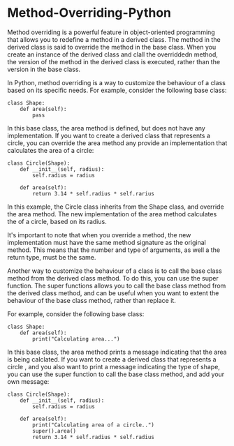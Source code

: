 # Method-Overriding-Python

Method overriding is a powerful feature in object-oriented programming that allows you to redefine a method in a derived class. The method in the derived class is said to override the method in the base class. When you create an instance of the derived class and clall the overriddedn method, the version of the method in the derived class is executed, rather than the version in the base class.

In Python, method overriding is a way to customize the behaviour of a class based on its specific needs. For example, consider the following base class:

    class Shape:
        def area(self):
            pass

In this base class, the area method is defined, but does not have any implementation. If you want to create a derived class that represents a circle, you can override the area method any provide an implementation that calculates the area of a circle:

    class Circle(Shape):
        def __init__(self, radius):
            self.radius = radius

        def area(self):
            return 3.14 * self.radius * self.rarius


In this example, the Circle class inherits from the Shape class, and override the area method. The new implementation of the area method calculates the of a circle, based on its radius.

It's important to note that when you override a method, the new implementation must have the same method signature as the original method. This means that the number and type of arguments, as well a the return type, must be the same.

Another way to customize the behaviour of a class is to call the base class method from the derived class method. To do this, you can use the super function. The super functions allows you to call the base class method from the derived class method, and can be useful when you want to extent the behaviour of the base class method, rather than replace it.

For example, consider the following base class:

    class Shape:
        def area(self):
            print("Calculating area...")

In this base class, the area method prints a message indicating that the area is being calclated. If you want to create a derived class that represents a circle , and you also want to print a message indicating the type of shape, you can use the super function to call the base class method, and add your own message:

    class Circle(Shape):
        def __init__(self, radius):
            self.radius = radius

        def area(self):
            print("Calculating area of a circle..")
            super().area()
            return 3.14 * self.radius * self.radius
            
                
